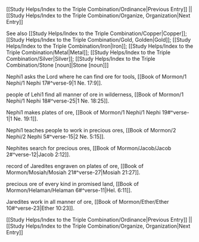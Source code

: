 [[Study Helps/Index to the Triple Combination/Ordinance|Previous Entry]]  ||  [[Study Helps/Index to the Triple Combination/Organize, Organization|Next Entry]]

 See also [[Study Helps/Index to the Triple Combination/Copper|Copper]]; [[Study Helps/Index to the Triple Combination/Gold, Golden|Gold]]; [[Study Helps/Index to the Triple Combination/Iron|Iron]]; [[Study Helps/Index to the Triple Combination/Metal|Metal]]; [[Study Helps/Index to the Triple Combination/Silver|Silver]]; [[Study Helps/Index to the Triple Combination/Stone [noun]|Stone [noun]]]

 Nephi1 asks the Lord where he can find ore for tools, [[Book of Mormon/1 Nephi/1 Nephi 17#^verse-9|1 Ne. 17:9]].

 people of Lehi1 find all manner of ore in wilderness, [[Book of Mormon/1 Nephi/1 Nephi 18#^verse-25|1 Ne. 18:25]].

 Nephi1 makes plates of ore, [[Book of Mormon/1 Nephi/1 Nephi 19#^verse-1|1 Ne. 19:1]].

 Nephi1 teaches people to work in precious ores, [[Book of Mormon/2 Nephi/2 Nephi 5#^verse-15|2 Ne. 5:15]].

 Nephites search for precious ores, [[Book of Mormon/Jacob/Jacob 2#^verse-12|Jacob 2:12]].

 record of Jaredites engraven on plates of ore, [[Book of Mormon/Mosiah/Mosiah 21#^verse-27|Mosiah 21:27]].

 precious ore of every kind in promised land, [[Book of Mormon/Helaman/Helaman 6#^verse-11|Hel. 6:11]].

 Jaredites work in all manner of ore, [[Book of Mormon/Ether/Ether 10#^verse-23|Ether 10:23]].

[[Study Helps/Index to the Triple Combination/Ordinance|Previous Entry]]  ||  [[Study Helps/Index to the Triple Combination/Organize, Organization|Next Entry]]